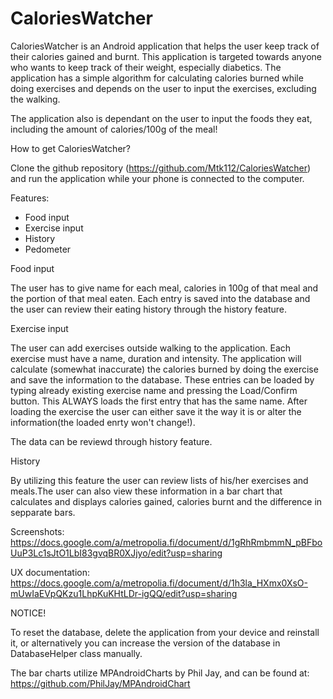 # CaloriesWatcher

CaloriesWatcher is an Android application that helps the user keep track of their calories gained and burnt. This application is targeted towards anyone who wants to keep track of their weight, especially diabetics.
The application has a simple algorithm for calculating calories burned while doing exercises and depends on the user to input the exercises, excluding the walking.

The application also is dependant on the user to input the foods they eat, including the amount of calories/100g of the meal!

How to get CaloriesWatcher?

Clone the github repository (https://github.com/Mtk112/CaloriesWatcher) and run the application while your phone is connected to the computer.

Features:
- Food input
- Exercise input
- History
- Pedometer

Food input

The user has to give name for each meal, calories in 100g of that meal and the portion of that meal eaten.
Each entry is saved into the database and the user can review their eating history through the history feature.

Exercise input

The user can add exercises outside walking to the application. Each exercise must have a name, duration and intensity.
The application will calculate (somewhat inaccurate) the calories burned by doing the exercise and save the information to the database.
These entries can be loaded by typing already existing exercise name and pressing the Load/Confirm button. This ALWAYS loads the first entry that has the same name. After loading the exercise the user can either save it the way it is or alter the information(the loaded enrty won't change!).

The data can be reviewd through history feature.

History

By utilizing this feature the user can review lists of his/her exercises and meals.The user can also view these information in a bar chart that calculates and displays calories gained, calories burnt and the difference in sepparate bars.

Screenshots:
https://docs.google.com/a/metropolia.fi/document/d/1gRhRmbmmN_pBFboUuP3Lc1sJtO1LbI83gvqBR0XJjyo/edit?usp=sharing

UX documentation:
https://docs.google.com/a/metropolia.fi/document/d/1h3la_HXmx0XsO-mUwIaEVpQKzu1LhpKuKHtLDr-igQQ/edit?usp=sharing

NOTICE!

To reset the database, delete the application from your device and reinstall it, or alternatively you can increase the version of the database in DatabaseHelper class manually.

The bar charts utilize MPAndroidCharts by Phil Jay, and can be found at: https://github.com/PhilJay/MPAndroidChart
